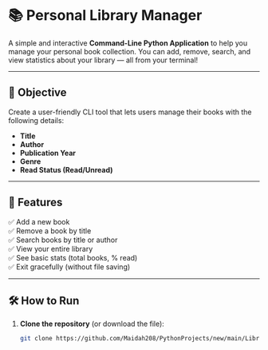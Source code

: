# 📚 Personal Library Manager

A simple and interactive **Command-Line Python Application** to help you manage your personal book collection. You can add, remove, search, and view statistics about your library — all from your terminal!

---

## 🎯 Objective

Create a user-friendly CLI tool that lets users manage their books with the following details:
- **Title**
- **Author**
- **Publication Year**
- **Genre**
- **Read Status (Read/Unread)**

---

## 🚀 Features

✅ Add a new book  
✅ Remove a book by title  
✅ Search books by title or author  
✅ View your entire library  
✅ See basic stats (total books, % read)  
✅ Exit gracefully (without file saving)

---

## 🛠 How to Run

1. **Clone the repository** (or download the file):
   ```bash
   git clone https://github.com/Maidah208/PythonProjects/new/main/LibraryManager

